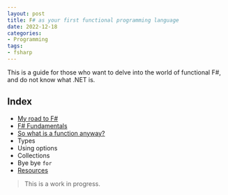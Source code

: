 ```yaml
---
layout: post
title: F# as your first functional programming language
date: 2022-12-18
categories: 
- Programming
tags:
- fsharp
---
```


This is a guide for those who want to delve into the world of functional F#, and do not know what .NET is. 

## Index 

- [My road to F\#]()
- [F# Fundamentals]()
- [So what is a function anyway?]()
- Types 
- Using options 
- Collections 
- Bye bye `for`
- [Resources]()

> This is a work in progress. 



